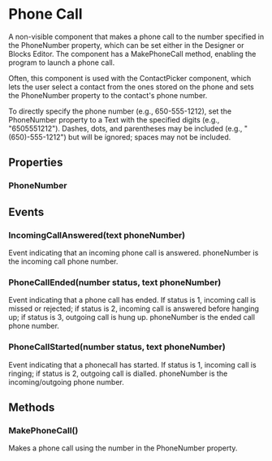 # Phone Call

A non-visible component that makes a phone call to the number specified in the PhoneNumber property, which can be set either in the Designer or Blocks Editor. The component has a MakePhoneCall method, enabling the program to launch a phone call.

Often, this component is used with the ContactPicker component, which lets the user select a contact from the ones stored on the phone and sets the PhoneNumber property to the contact's phone number.

To directly specify the phone number \(e.g., 650-555-1212\), set the PhoneNumber property to a Text with the specified digits \(e.g., "6505551212"\). Dashes, dots, and parentheses may be included \(e.g., "\(650\)-555-1212"\) but will be ignored; spaces may not be included.

## Properties

### PhoneNumber

## Events

### IncomingCallAnswered\(text phoneNumber\)

Event indicating that an incoming phone call is answered. phoneNumber is the incoming call phone number.

### PhoneCallEnded\(number status, text phoneNumber\)

Event indicating that a phone call has ended. If status is 1, incoming call is missed or rejected; if status is 2, incoming call is answered before hanging up; if status is 3, outgoing call is hung up. phoneNumber is the ended call phone number.

### PhoneCallStarted\(number status, text phoneNumber\)

Event indicating that a phonecall has started. If status is 1, incoming call is ringing; if status is 2, outgoing call is dialled. phoneNumber is the incoming/outgoing phone number.

## Methods

### MakePhoneCall\(\)

Makes a phone call using the number in the PhoneNumber property.

